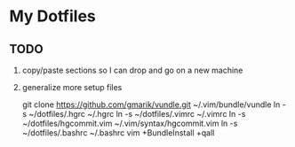 # My Dotfiles

## TODO

1. copy/paste sections so I can drop and go on a new machine
2. generalize more setup files

    git clone https://github.com/gmarik/vundle.git ~/.vim/bundle/vundle
    ln -s ~/dotfiles/.hgrc ~/.hgrc
    ln -s ~/dotfiles/.vimrc ~/.vimrc
    ln -s ~/dotfiles/hgcommit.vim ~/.vim/syntax/hgcommit.vim
    ln -s ~/dotfiles/.bashrc ~/.bashrc
    vim +BundleInstall +qall
